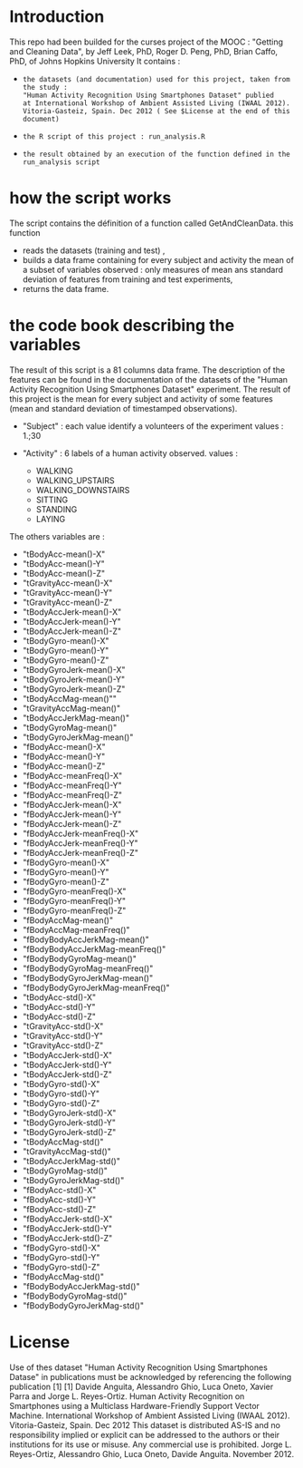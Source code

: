 Introduction
======================
This repo had been builded for the curses project of the MOOC : 
"Getting and Cleaning Data", by Jeff Leek, PhD, Roger D. Peng, PhD, Brian Caffo, PhD, of Johns Hopkins University
It contains :
  - 	the datasets (and documentation) used for this project, taken from the study : 
		"Human Activity Recognition Using Smartphones Dataset" publied
		at International Workshop of Ambient Assisted Living (IWAAL 2012). Vitoria-Gasteiz, Spain. Dec 2012 ( See $License at the end of this document)
  - 	the R script of this project : run_analysis.R
  - 	the result obtained by an execution of the function defined in the run_analysis script
  
how the script works 
======================
The script contains the définition of a function called GetAndCleanData. 
this function 
- 	reads the datasets (training and test) , 
- 	builds a data frame containing for every subject and activity the mean of a subset of variables observed : 
		only measures of mean ans standard deviation of features from training and test experiments,
- 	returns the data frame.

the code book describing the variables
=======================================
The result of this script is a 81 columns data frame. The description of the features can be found in the 
documentation of the datasets of the "Human Activity Recognition Using Smartphones Dataset" experiment. 
The result of this project is the mean for every subject and activity of some features (mean and standard deviation of timestamped observations).

-	"Subject" : each value identify a volunteers of the experiment
	values : 1.;30

-	"Activity"  : 6 labels of a human activity observed.
	values : 
	-	WALKING
	-	WALKING_UPSTAIRS
	-	WALKING_DOWNSTAIRS
	-	SITTING
	-	STANDING
	-	LAYING
	
The others variables are :
-	"tBodyAcc-mean()-X"
-	"tBodyAcc-mean()-Y"
-	"tBodyAcc-mean()-Z"
-	"tGravityAcc-mean()-X"
-	"tGravityAcc-mean()-Y"
-	"tGravityAcc-mean()-Z"
-	"tBodyAccJerk-mean()-X"
-	"tBodyAccJerk-mean()-Y"
-	"tBodyAccJerk-mean()-Z"
-	"tBodyGyro-mean()-X"
-	"tBodyGyro-mean()-Y"
-	"tBodyGyro-mean()-Z"
-	"tBodyGyroJerk-mean()-X"
-	"tBodyGyroJerk-mean()-Y"
-	"tBodyGyroJerk-mean()-Z"
-	"tBodyAccMag-mean()""
-	"tGravityAccMag-mean()"
-	"tBodyAccJerkMag-mean()"
-	"tBodyGyroMag-mean()"
-	"tBodyGyroJerkMag-mean()"
-	"fBodyAcc-mean()-X"
-	"fBodyAcc-mean()-Y"
-	"fBodyAcc-mean()-Z"
-	"fBodyAcc-meanFreq()-X"
-	"fBodyAcc-meanFreq()-Y"
-	"fBodyAcc-meanFreq()-Z"
-	"fBodyAccJerk-mean()-X"
-	"fBodyAccJerk-mean()-Y"
-	"fBodyAccJerk-mean()-Z"
-	"fBodyAccJerk-meanFreq()-X"
-	"fBodyAccJerk-meanFreq()-Y"
-	"fBodyAccJerk-meanFreq()-Z"
-	"fBodyGyro-mean()-X"
-	"fBodyGyro-mean()-Y"
-	"fBodyGyro-mean()-Z"
-	"fBodyGyro-meanFreq()-X"
-	"fBodyGyro-meanFreq()-Y"
-	"fBodyGyro-meanFreq()-Z"
-	"fBodyAccMag-mean()"
-	"fBodyAccMag-meanFreq()"
-	"fBodyBodyAccJerkMag-mean()"
-	"fBodyBodyAccJerkMag-meanFreq()"
-	"fBodyBodyGyroMag-mean()"
-	"fBodyBodyGyroMag-meanFreq()"
-	"fBodyBodyGyroJerkMag-mean()"
-	"fBodyBodyGyroJerkMag-meanFreq()"
-	"tBodyAcc-std()-X"
-	"tBodyAcc-std()-Y"
-	"tBodyAcc-std()-Z"
-	"tGravityAcc-std()-X"
-	"tGravityAcc-std()-Y"
-	"tGravityAcc-std()-Z"
-	"tBodyAccJerk-std()-X"
-	"tBodyAccJerk-std()-Y"
-	"tBodyAccJerk-std()-Z"
-	"tBodyGyro-std()-X"
-	"tBodyGyro-std()-Y" 
-	"tBodyGyro-std()-Z" 
-	"tBodyGyroJerk-std()-X"
-	"tBodyGyroJerk-std()-Y" 
-	"tBodyGyroJerk-std()-Z"
-	"tBodyAccMag-std()"  
-	"tGravityAccMag-std()"
-	"tBodyAccJerkMag-std()" 
-	"tBodyGyroMag-std()" 
-	"tBodyGyroJerkMag-std()" 
-	"fBodyAcc-std()-X"
-	"fBodyAcc-std()-Y"
-	"fBodyAcc-std()-Z"
-	"fBodyAccJerk-std()-X" 
-	"fBodyAccJerk-std()-Y" 
-	"fBodyAccJerk-std()-Z"
-	"fBodyGyro-std()-X"  
-	"fBodyGyro-std()-Y"
-	"fBodyGyro-std()-Z"
-	"fBodyAccMag-std()"     
-	"fBodyBodyAccJerkMag-std()" 
-	"fBodyBodyGyroMag-std()"  
-	"fBodyBodyGyroJerkMag-std()"     

License
========
Use of thes dataset "Human Activity Recognition Using Smartphones Datase"  in publications must be acknowledged by referencing the following publication [1] 
[1] Davide Anguita, Alessandro Ghio, Luca Oneto, Xavier Parra and Jorge L. Reyes-Ortiz. Human Activity Recognition on Smartphones using a Multiclass Hardware-Friendly Support Vector Machine. International Workshop of Ambient Assisted Living (IWAAL 2012). Vitoria-Gasteiz, Spain. Dec 2012
This dataset is distributed AS-IS and no responsibility implied or explicit can be addressed to the authors or their institutions for its use or misuse. Any commercial use is prohibited.
Jorge L. Reyes-Ortiz, Alessandro Ghio, Luca Oneto, Davide Anguita. November 2012.
